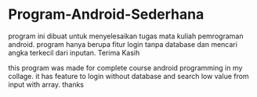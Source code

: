 # Program-Android-Sederhana

program ini dibuat untuk menyelesaikan tugas mata kuliah pemrograman
android. program hanya berupa fitur login tanpa database dan mencari angka terkecil
dari inputan. Terima Kasih

this program was made for complete course android programming in my collage. 
it has feature to login without database and search low value from input with array. thanks
